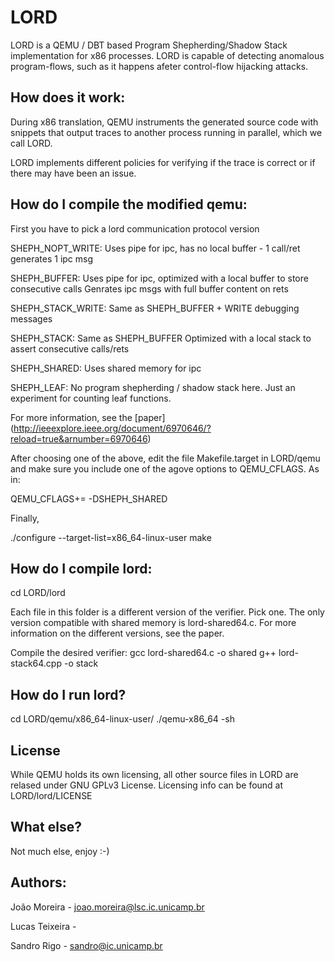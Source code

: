 # LORD
LORD is a QEMU / DBT based Program Shepherding/Shadow Stack implementation for
x86 processes. LORD is capable of detecting anomalous program-flows, such as it
happens afeter control-flow hijacking attacks.

## How does it work:

During x86 translation, QEMU instruments the generated source code with snippets
that output traces to another process running in parallel, which we call LORD.

LORD implements different policies for verifying if the trace is correct or if
there may have been an issue.

## How do I compile the modified qemu:

First you have to pick a lord communication protocol version

SHEPH\_NOPT\_WRITE:
Uses pipe for ipc, has no local buffer - 1 call/ret generates 1 ipc msg

SHEPH\_BUFFER:
Uses pipe for ipc, optimized with a local buffer to store consecutive calls
Genrates ipc msgs with full buffer content on rets

SHEPH\_STACK\_WRITE:
Same as SHEPH\_BUFFER + WRITE debugging messages

SHEPH\_STACK:
Same as SHEPH\_BUFFER
Optimized with a local stack to assert consecutive calls/rets

SHEPH\_SHARED:
Uses shared memory for ipc

SHEPH\_LEAF:
No program shepherding / shadow stack here.
Just an experiment for counting leaf functions.

For more information, see the [paper]
(http://ieeexplore.ieee.org/document/6970646/?reload=true&arnumber=6970646)

After choosing one of the above, edit the file Makefile.target in LORD/qemu and
make sure you include one of the agove options to QEMU\_CFLAGS. As in:

QEMU\_CFLAGS+= -DSHEPH\_SHARED

Finally,

./configure --target-list=x86\_64-linux-user
make

## How do I compile lord:

cd LORD/lord

Each file in this folder is a different version of the verifier. Pick one. The
only version compatible with shared memory is lord-shared64.c. For more
information on the different versions, see the paper.

Compile the desired verifier:
gcc lord-shared64.c -o shared
g++ lord-stack64.cpp -o stack

## How do I run lord?

cd LORD/qemu/x86\_64-linux-user/
./qemu-x86\_64 -sh <lord-binary> <binary to be verified>

## License

While QEMU holds its own licensing, all other source files in LORD are relased
under GNU GPLv3 License. Licensing info can be found at LORD/lord/LICENSE

## What else?

Not much else, enjoy :-)

## Authors:
João Moreira - joao.moreira@lsc.ic.unicamp.br

Lucas Teixeira -

Sandro Rigo - sandro@ic.unicamp.br
